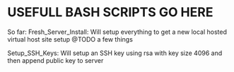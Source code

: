 USEFULL BASH SCRIPTS GO HERE
====================================
So far:
Fresh_Server_Install:
  Will setup everything to get a new local hosted virtual host site setup  @TODO a few things
  
  
Setup_SSH_Keys:
  Will setup an SSH key using rsa with key size 4096 and then append public key to server
